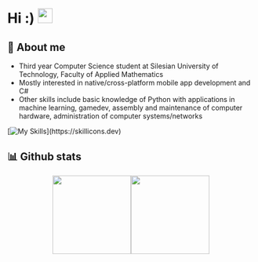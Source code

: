 # Hi :) <img src="https://raw.githubusercontent.com/MartinHeinz/MartinHeinz/master/wave.gif" width="30px">

## 📝 About me
- Third year Computer Science student at Silesian University of Technology, Faculty of Applied Mathematics
- Mostly interested in native/cross-platform mobile app development and C#
- Other skills include basic knowledge of Python with applications in machine learning, gamedev, assembly and maintenance of computer hardware, administration of computer systems/networks

[![My Skills](https://skillicons.dev/icons?i=kotlin,androidstudio,cs,dotnet,visualstudio,py,pycharm,sklearn,tensorflow,godot,html,css,wordpress,cpp,java,mysql,sqlite,git,github,githubactions,latex,md,)](https://skillicons.dev)

## 📊 Github stats 
<div style="display:flex;flex-direction:row;justify-content:center;">
    <img height="160"  src="https://github-readme-stats.vercel.app/api?username=Gamowy&show_icons=true&theme=dark&include_all_commits=true" style="margin: 0" />
  <img height="160"  src="https://github-readme-stats.vercel.app/api/top-langs/?username=Gamowy&theme=dark&size_weight=0.4&count_weight=1&hide=jupyter%20notebook,CMake&layout=compact" style="margin: 0" /> 
</div>
